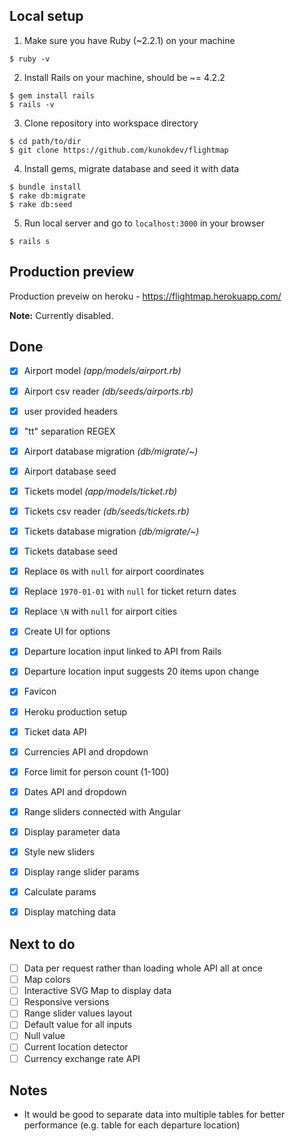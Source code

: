 ## Local setup

1. Make sure you have Ruby (~2.2.1) on your machine

  ```
  $ ruby -v
  ```

2. Install Rails on your machine, should be ~= 4.2.2

  ```
  $ gem install rails
  $ rails -v
  ```

3.  Clone repository into workspace directory

  ```
  $ cd path/to/dir
  $ git clone https://github.com/kunokdev/flightmap
  ```

4. Install gems, migrate database and seed it with data

  ```
  $ bundle install
  $ rake db:migrate
  $ rake db:seed
  ```

5. Run local server and go to `localhost:3000` in your browser

  ```
  $ rails s
  ```

## Production preview

Production preveiw on heroku - https://flightmap.herokuapp.com/

**Note:** Currently disabled.


## Done

- [x] Airport model *(app/models/airport.rb)*
- [x] Airport csv reader *(db/seeds/airports.rb)*
- [x] user provided headers
- [x] "tt" separation REGEX
- [x] Airport database migration *(db/migrate/~)*
- [x] Airport database seed
- [x] Tickets model *(app/models/ticket.rb)*
- [x] Tickets csv reader *(db/seeds/tickets.rb)*
- [x] Tickets database migration *(db/migrate/~)*
- [x] Tickets database seed
- [x] Replace `0`s with `null` for airport coordinates
- [x] Replace `1970-01-01` with `null` for ticket return dates
- [x] Replace `\N` with `null` for airport cities
- [x] Create UI for options
- [x] Departure location input linked to API from Rails
- [x] Departure location input suggests 20 items upon change
- [x] Favicon
- [x] Heroku production setup
- [x] Ticket data API
- [x] Currencies API and dropdown
- [x] Force limit for person count (1-100)
- [x] Dates API and dropdown
- [x] Range sliders connected with Angular
- [x] Display parameter data
- [x] Style new sliders
- [x] Display range slider params
- [x] Calculate params
- [x] Display matching data



## Next to do

- [ ] Data per request rather than loading whole API all at once
- [ ] Map colors
- [ ] Interactive SVG Map to display data
- [ ] Responsive versions
- [ ] Range slider values layout
- [ ] Default value for all inputs
- [ ] Null value
- [ ] Current location detector
- [ ] Currency exchange rate API

## Notes

- It would be good to separate data into multiple tables for better performance (e.g. table for each departure location)
